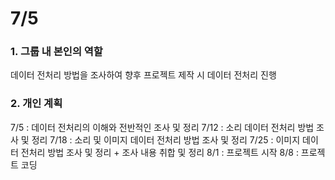 # 7/5 
### 1. 그룹 내 본인의 역할
데이터 전처리 방법을 조사하여 향후 프로젝트 제작 시 데이터 전처리 진행

### 2. 개인 계획
7/5 : 데이터 전처리의 이해와 전반적인 조사 및 정리
7/12 : 소리 데이터 전처리 방법 조사 및 정리
7/18 : 소리 및 이미지 데이터 전처리 방법 조사 및 정리
7/25 : 이미지 데이터 전처리 방법 조사 및 정리 + 조사 내용 취합 및 정리
8/1 : 프로젝트 시작
8/8 : 프로젝트 코딩

